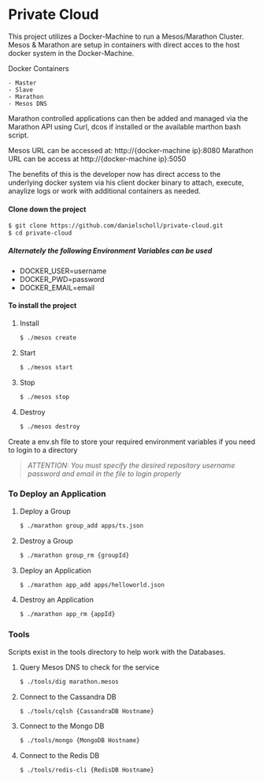 # Private Cloud

This project utilizes a Docker-Machine to run a Mesos/Marathon Cluster.  Mesos & Marathon are setup in containers with direct acces to the host docker system in the Docker-Machine.

Docker Containers

	- Master
	- Slave
	- Marathon
	- Mesos DNS

Marathon controlled applications can then be added and managed via the Marathon API using Curl, dcos if installed or the available marthon bash script.

Mesos URL can be accessed at:  http://{docker-machine ip}:8080
Marathon URL can be access at http://{docker-machine ip}:5050

The benefits of this is the developer now has direct access to the underlying docker system via his client docker binary to attach, execute, anaylize logs or work with additional containers as needed.

#### Clone down the project

```bash
$ git clone https://github.com/danielscholl/private-cloud.git
$ cd private-cloud
```

##### Alternately the following Environment Variables can be used

- DOCKER_USER=username
- DOCKER_PWD=password
- DOCKER_EMAIL=email

#### To install the project

1. Install

	```bash
	$ ./mesos create
	```

2. Start

	```bash
	$ ./mesos start
	```

3. Stop

	```bash
	$ ./mesos stop
	```

4. Destroy

	```bash
	$ ./mesos destroy
	```

Create a env.sh file to store your required environment variables if you need to login to a directory

>_ATTENTION: You must specify the desired repository username password and email in the file to login properly_



### To Deploy an Application


1. Deploy a Group

	```bash
	$ ./marathon group_add apps/ts.json
	```

2. Destroy a Group

	```bash
	$ ./marathon group_rm {groupId}
	```

3. Deploy an Application

	```bash
	$ ./marathon app_add apps/helloworld.json
	```

4. Destroy an Application

	```bash
	$ ./marathon app_rm {appId}
	```



### Tools

Scripts exist in the tools directory to help work with the Databases.

1. Query Mesos DNS to check for the service

	```bash
	$ ./tools/dig marathon.mesos
	```

2. Connect to the Cassandra DB

	```bash
	$ ./tools/cqlsh {CassandraDB Hostname}
	```

3. Connect to the Mongo DB

	```bash
	$ ./tools/mongo {MongoDB Hostname}
	```

4. Connect to the Redis DB

	```bash
	$ ./tools/redis-cli {RedisDB Hostname}
	```


